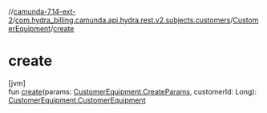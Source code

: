 //[camunda-7.14-ext-2](../../../index.md)/[com.hydra_billing.camunda.api.hydra.rest.v2.subjects.customers](../index.md)/[CustomerEquipment](index.md)/[create](create.md)

# create

[jvm]\
fun [create](create.md)(params: [CustomerEquipment.CreateParams](-create-params/index.md), customerId: Long): [CustomerEquipment.CustomerEquipment](-customer-equipment/index.md)
